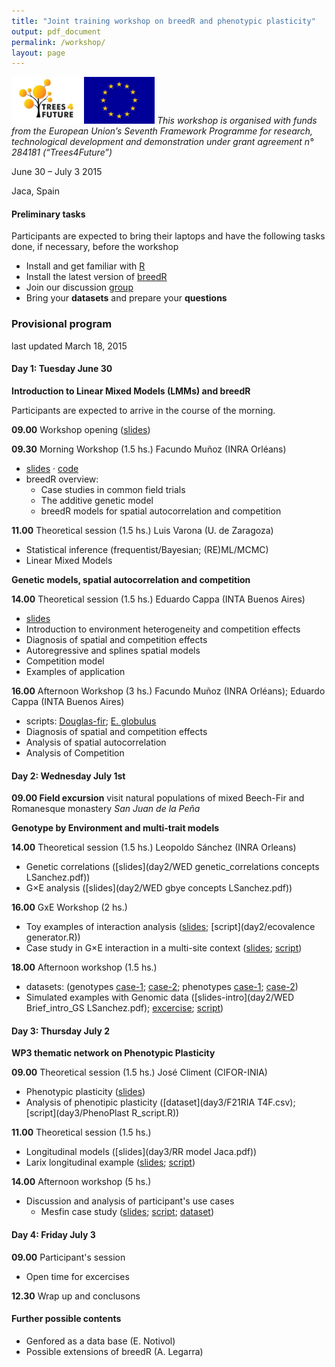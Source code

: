 ```yaml
---
title: "Joint training workshop on breedR and phenotypic plasticity"
output: pdf_document
permalink: /workshop/
layout: page
---
```


[![T4F](../images/Logo-t4f.png)](http://www.trees4future.eu/) ![EU](../images/logo_eu.png)
*This workshop is organised with funds from the European Union’s Seventh Framework Programme for research, technological development and demonstration under grant agreement n° 284181 (“Trees4Future”)*

June 30 – July 3 2015

Jaca, Spain


#### Preliminary tasks

Participants are expected to bring their laptops and have the following
tasks done, if necessary, before the workshop

- Install and get familiar with [R](../getR)
- Install the latest version of [breedR](http://famuvie.github.io/breedR/)
- Join our discussion [group](http://groups.google.com/group/breedr)
- Bring your **datasets** and prepare your **questions**

### Provisional program
last updated March 18, 2015


#### Day 1: Tuesday June 30

**Introduction to Linear Mixed Models (LMMs) and breedR**

Participants are expected to arrive in the course of the morning.

**09.00** Workshop opening ([slides](day1/intro_WP6.pdf))

**09.30** Morning Workshop (1.5 hs.) Facundo Muñoz (INRA Orléans)

- [slides](day1/Overview.html) · [code](day1/Overview.R)
- breedR overview: 
  - Case studies in common field trials
  - The additive genetic model
  - breedR models for spatial autocorrelation and competition

**11.00** Theoretical session (1.5 hs.) Luis Varona (U. de Zaragoza)

- Statistical inference (frequentist/Bayesian; (RE)ML/MCMC)
- Linear Mixed Models

**Genetic models, spatial autocorrelation and competition**

**14.00** Theoretical session (1.5 hs.) Eduardo Cappa (INTA Buenos Aires)
- [slides](day1/ECappa_theory.pdf)
- Introduction to environment heterogeneity and competition effects
- Diagnosis of spatial and competition effects
- Autoregressive and splines spatial models
- Competition model
- Examples of application


**16.00** Afternoon Workshop (3 hs.) Facundo Muñoz (INRA Orléans); Eduardo Cappa (INTA Buenos Aires)
- scripts: [Douglas-fir](day1/Douglas-fir_script.pdf); [E. globulus](day1/E.globulus_script.pdf)
- Diagnosis of spatial and competition effects
- Analysis of spatial autocorrelation
- Analysis of Competition


#### Day 2: Wednesday July 1st


**09.00 Field excursion** visit natural populations of mixed Beech-Fir and Romanesque
monastery *San Juan de la Peña*

**Genotype by Environment and multi-trait models**

**14.00** Theoretical session (1.5 hs.) Leopoldo Sánchez (INRA Orleans)
- Genetic correlations ([slides](day2/WED genetic_correlations concepts LSanchez.pdf))
- G×E analysis ([slides](day2/WED gbye concepts LSanchez.pdf))

**16.00** GxE Workshop (2 hs.)
- Toy examples of interaction analysis ([slides](day2/ecovalence_generator.html); [script](day2/ecovalence generator.R))
- Case study in G×E interaction in a multi-site context ([slides](day2/GEI.html); [script](day2/GEI.R))

**18.00** Afternoon workshop (1.5 hs.)
- datasets: (genotypes [case-1](day2/genotypes.txt); [case-2](day2/genotypes_case2.txt); phenotypes [case-1](day2/pheno_ped.txt); [case-2](day2/pheno_ped_case2.txt))
- Simulated examples with Genomic data ([slides-intro](day2/WED Brief_intro_GS LSanchez.pdf); [excercise](day2/gs_case.html); [script](day2/metagene_gs.R))


#### Day 3: Thursday July 2

**WP3 thematic network on Phenotypic Plasticity**

**09.00** Theoretical session (1.5 hs.) José Climent (CIFOR-INIA)
- Phenotypic plasticity ([slides](day3/BreedR_Jaca_Plasticity_Climent.pdf))
- Analysis of phenotipic plasticity ([dataset](day3/F21RIA T4F.csv); [script](day3/PhenoPlast R_script.R))

**11.00** Theoretical session (1.5 hs.)
- Longitudinal models ([slides](day3/RR model Jaca.pdf))
- Larix longitudinal example ([slides](day3/Longitudinal.html); [script](day3/Longitudinal.R))

**14.00** Afternoon workshop (5 hs.)
- Discussion and analysis of participant's use cases
  - Mesfin case study ([slides](day3/Mesfin_spatial_analysis.pdf); [script](day3/Mesfin_spatial_analysis.R); [dataset](day3/DW.predicted.practice.txt))


#### Day 4: Friday July 3

**09.00** Participant's session
- Open time for excercises

**12.30** Wrap up and conclusons


#### Further possible contents

- Genfored as a data base (E. Notivol)
- Possible extensions of breedR (A. Legarra)


